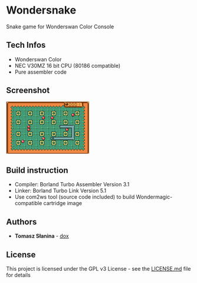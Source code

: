 # Wondersnake
Snake game for Wonderswan Color Console
## Tech Infos
* Wonderswan Color
* NEC V30MZ 16 bit CPU (80186 compatible) 
* Pure assembler code
## Screenshot
![Screenshot](screen.png)
## Build instruction
* Compiler: Borland Turbo Assembler  Version 3.1
* Linker: Borland Turbo Link  Version 5.1
* Use com2ws tool (source code included) to build Wondermagic-compatible cartridge image

## Authors
* **Tomasz Słanina** - [dox](https://github.com/tslanina)
## License
This project is licensed under the GPL v3 License - see the [LICENSE.md](LICENSE.md) file for details
